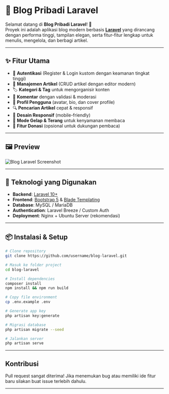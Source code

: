 # 📝 Blog Pribadi Laravel

Selamat datang di **Blog Pribadi Laravel**! 🚀  
Proyek ini adalah aplikasi blog modern berbasis **[Laravel](https://laravel.com/)** yang dirancang dengan performa tinggi, tampilan elegan, serta fitur-fitur lengkap untuk menulis, mengelola, dan berbagi artikel.

---

## ✨ Fitur Utama
- 🔐 **Autentikasi** (Register & Login kustom dengan keamanan tingkat tinggi)
- 📰 **Manajemen Artikel** (CRUD artikel dengan editor modern)
- 🏷️ **Kategori & Tag** untuk mengorganisir konten
- 💬 **Komentar** dengan validasi & moderasi
- 👤 **Profil Pengguna** (avatar, bio, dan cover profile)
- 🔍 **Pencarian Artikel** cepat & responsif
- 📱 **Desain Responsif** (mobile-friendly)
- 🌙 **Mode Gelap & Terang** untuk kenyamanan membaca
- 💸 **Fitur Donasi** (opsional untuk dukungan pembaca)

---

## 🖼️ Preview
![Blog Laravel Screenshot](https://via.placeholder.com/1200x600.png?text=Laravel+Blog+Preview)

---

## 🚀 Teknologi yang Digunakan
- **Backend**: [Laravel 10+](https://laravel.com/)
- **Frontend**: [Bootstrap 5](https://getbootstrap.com/) & [Blade Templating](https://laravel.com/docs/blade)
- **Database**: MySQL / MariaDB
- **Authentication**: Laravel Breeze / Custom Auth
- **Deployment**: Nginx + Ubuntu Server (rekomendasi)

---

## 📦 Instalasi & Setup
```bash
# Clone repository
git clone https://github.com/username/blog-laravel.git

# Masuk ke folder project
cd blog-laravel

# Install dependencies
composer install
npm install && npm run build

# Copy file environment
cp .env.example .env

# Generate app key
php artisan key:generate

# Migrasi database
php artisan migrate --seed

# Jalankan server
php artisan serve
```

---

## Kontribusi

Pull request sangat diterima!
Jika menemukan bug atau memiliki ide fitur baru silakan buat issue terlebih dahulu.

---
